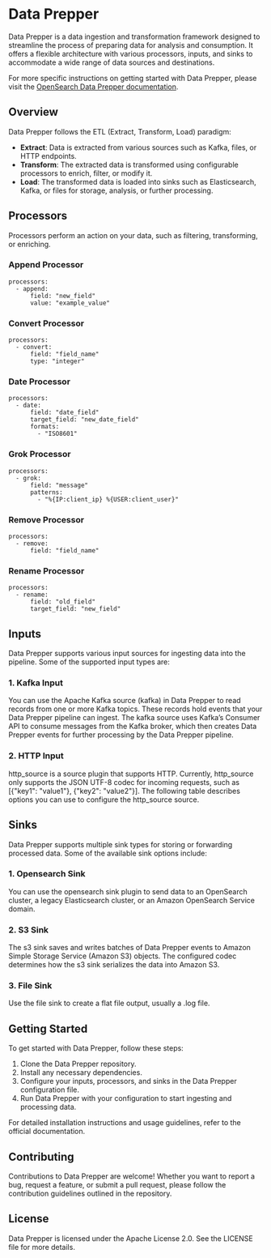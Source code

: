# Data Prepper

Data Prepper is a data ingestion and transformation framework designed to streamline the process of preparing data for analysis and consumption. It offers a flexible architecture with various processors, inputs, and sinks to accommodate a wide range of data sources and destinations.

For more specific instructions on getting started with Data Prepper, please visit the [OpenSearch Data Prepper documentation](https://opensearch.org/docs/latest/data-prepper/getting-started/).


## Overview

Data Prepper follows the ETL (Extract, Transform, Load) paradigm:

- **Extract**: Data is extracted from various sources such as Kafka, files, or HTTP endpoints.
- **Transform**: The extracted data is transformed using configurable processors to enrich, filter, or modify it.
- **Load**: The transformed data is loaded into sinks such as Elasticsearch, Kafka, or files for storage, analysis, or further processing.

## Processors

Processors perform an action on your data, such as filtering, transforming, or enriching.

### Append Processor
    processors:
      - append:
          field: "new_field"
          value: "example_value"

### Convert Processor
    processors:
      - convert:
          field: "field_name"
          type: "integer"

### Date Processor
    processors:
      - date:
          field: "date_field"
          target_field: "new_date_field"
          formats:
            - "ISO8601"

### Grok Processor
    processors:
      - grok:
          field: "message"
          patterns:
            - "%{IP:client_ip} %{USER:client_user}"

### Remove Processor
    processors:
      - remove:
          field: "field_name"

### Rename Processor
    processors:
      - rename:
          field: "old_field"
          target_field: "new_field"


## Inputs

Data Prepper supports various input sources for ingesting data into the pipeline. Some of the supported input types are:

### 1. Kafka Input

You can use the Apache Kafka source (kafka) in Data Prepper to read records from one or more Kafka topics. These records hold events that your Data Prepper pipeline can ingest. The kafka source uses Kafka’s Consumer API to consume messages from the Kafka broker, which then creates Data Prepper events for further processing by the Data Prepper pipeline.

### 2. HTTP Input

http_source is a source plugin that supports HTTP. Currently, http_source only supports the JSON UTF-8 codec for incoming requests, such as [{"key1": "value1"}, {"key2": "value2"}]. The following table describes options you can use to configure the http_source source.

## Sinks

Data Prepper supports multiple sink types for storing or forwarding processed data. Some of the available sink options include:

### 1. Opensearch Sink

You can use the opensearch sink plugin to send data to an OpenSearch cluster, a legacy Elasticsearch cluster, or an Amazon OpenSearch Service domain.

### 2. S3 Sink

The s3 sink saves and writes batches of Data Prepper events to Amazon Simple Storage Service (Amazon S3) objects. The configured codec determines how the s3 sink serializes the data into Amazon S3.

### 3. File Sink

Use the file sink to create a flat file output, usually a .log file.

## Getting Started

To get started with Data Prepper, follow these steps:

1. Clone the Data Prepper repository.
2. Install any necessary dependencies.
3. Configure your inputs, processors, and sinks in the Data Prepper configuration file.
4. Run Data Prepper with your configuration to start ingesting and processing data.

For detailed installation instructions and usage guidelines, refer to the official documentation.

## Contributing

Contributions to Data Prepper are welcome! Whether you want to report a bug, request a feature, or submit a pull request, please follow the contribution guidelines outlined in the repository.

## License

Data Prepper is licensed under the Apache License 2.0. See the LICENSE file for more details.
